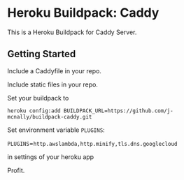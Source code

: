 # Heroku Buildpack: Caddy

This is a Heroku Buildpack for Caddy Server.

## Getting Started

Include a Caddyfile in your repo.

Include static files in your repo.

Set your buildpack to

`heroku config:add BUILDPACK_URL=https://github.com/j-mcnally/buildpack-caddy.git`

Set environment variable `PLUGINS`:

`PLUGINS`=`http.awslambda,http.minify,tls.dns.googlecloud`

in settings of your heroku app

Profit.
